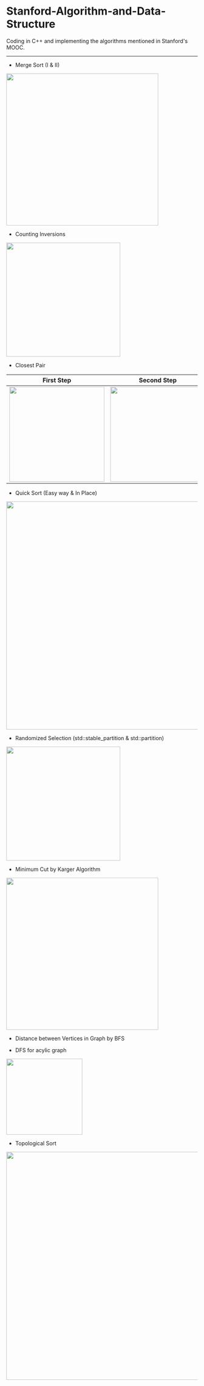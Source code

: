 # Stanford-Algorithm-and-Data-Structure

Coding in C++ and implementing the algorithms mentioned in Stanford's MOOC.

---

* Merge Sort (I & II)
<img src="https://images2017.cnblogs.com/blog/849589/201710/849589-20171015230557043-37375010.gif" width="400">

* Counting Inversions
<img src="https://cdncontribute.geeksforgeeks.org/wp-content/uploads/count3.jpg" width="300">

* Closest Pair

| First Step  | Second Step |
| ------------- | ------------- |
| <img src="https://cdncontribute.geeksforgeeks.org/wp-content/uploads/closepair.png" width="250">  | <img src="https://i.stack.imgur.com/14Uv0.jpg" width="250"> |

* Quick Sort (Easy way & In Place)

<img src="https://upload.wikimedia.org/wikipedia/commons/f/fe/Quicksort.gif" width="600">

* Randomized Selection (std::stable_partition & std::partition)

<img src="https://upload.wikimedia.org/wikipedia/commons/0/04/Selecting_quickselect_frames.gif" width="300">

* Minimum Cut by Karger Algorithm

<img src="https://images.slideplayer.com/24/6976307/slides/slide_3.jpg" width="400">

* Distance between Vertices in Graph by BFS

* DFS for acylic graph

<img src="https://res.cloudinary.com/practicaldev/image/fetch/s--Mi5NJzps--/c_limit%2Cf_auto%2Cfl_progressive%2Cq_66%2Cw_880/https://thepracticaldev.s3.amazonaws.com/i/q7gskxisynbs3w7m5v5e.gif" width="200">

* Topological Sort

<img src="https://i.ytimg.com/vi/rSCR8r2aNA8/maxresdefault.jpg" width="600">

